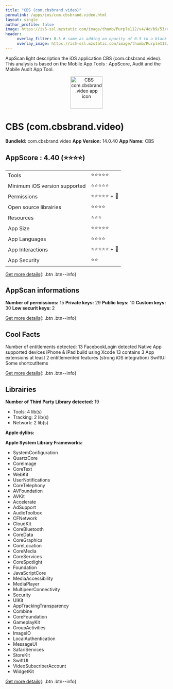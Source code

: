 ```yaml
---
title: "CBS (com.cbsbrand.video)"
permalink: /apps/ios/com.cbsbrand.video.html
layout: single
author_profile: false
image: https://is5-ssl.mzstatic.com/image/thumb/Purple112/v4/4d/b9/53/4db9539c-92bd-7c73-529f-6f96c8bdbbd4/CBSTVEAppIcon-0-1x_U007emarketing-0-10-0-85-220.png/512x512bb.jpg
header: 
     overlay_filter: 0.5 # same as adding an opacity of 0.5 to a black background
     overlay_image: https://is5-ssl.mzstatic.com/image/thumb/Purple112/v4/4d/b9/53/4db9539c-92bd-7c73-529f-6f96c8bdbbd4/CBSTVEAppIcon-0-1x_U007emarketing-0-10-0-85-220.png/512x512bb.jpg
---
```

AppScan light description the iOS application CBS (com.cbsbrand.video). This analysis is based on the Mobile App Tools : AppScore, Audit and the Mobile Audit App Tool.

  
  
<div style="text-align: center;"><img src="https://is5-ssl.mzstatic.com/image/thumb/Purple112/v4/4d/b9/53/4db9539c-92bd-7c73-529f-6f96c8bdbbd4/CBSTVEAppIcon-0-1x_U007emarketing-0-10-0-85-220.png/512x512bb.jpg" width="100" height="100" alt="CBS com.cbsbrand.video app icon"></div>  
  
# CBS (com.cbsbrand.video)

**BundleId:** com.cbsbrand.video
**App Version:** 14.0.40
**App Name:** CBS


## AppScore : 4.40 (⭐️⭐️⭐️⭐️) 

<table>
<tr><td> Tools </td><td> ⭐️⭐️⭐️⭐️⭐️ </td></tr>
<tr><td> Minimum iOS version supported </td><td> ⭐️⭐️⭐️⭐️⭐️ </td></tr>
<tr><td> Permissions </td><td> ⭐️⭐️⭐️⭐️⭐️ + 🌟 </td></tr>
<tr><td> Open source librairies </td><td> ⭐️⭐️⭐️⭐️ </td></tr>
<tr><td> Resources </td><td> ⭐️⭐️⭐️ </td></tr>
<tr><td> App Size </td><td> ⭐️⭐️⭐️⭐️⭐️ </td></tr>
<tr><td> App Languages </td><td> ⭐️⭐️⭐️⭐️ </td></tr>
<tr><td> App Interactions </td><td> ⭐️⭐️⭐️⭐️⭐️ + 🌟 </td></tr>
<tr><td> App Security </td><td> ⭐️⭐️ </td></tr>
</table>

[Get more details](/pricing.html){: .btn .btn--info}  
  
## AppScan informations 

**Number of permissions:** 15
**Private keys:** 29
**Public keys:** 10
**Custom keys:** 30
**Low securit keys:** 2
  
[Get more details](/pricing.html){: .btn .btn--info}

## Cool Facts

Number of entitlements detected: 13
FacebookLogin detected
Native App
supported devices iPhone & iPad
build using Xcode 13
contains 3 App extensions
at least 2 entitlemented features (strong iOS integration)
SwiftUI
Some shortcutItems 
  
[Get more details](/pricing.html){: .btn .btn--info}

## Librairies 
**Number of Third Party Library detected:** 19
- Tools: 4 lib(s)
- Tracking: 2 lib(s)
- Network: 2 lib(s)

**Apple dylibs:**


**Apple System Library Frameworks:**
- SystemConfiguration
- QuartzCore
- CoreImage
- CoreText
- WebKit
- UserNotifications
- CoreTelephony
- AVFoundation
- AVKit
- Accelerate
- AdSupport
- AudioToolbox
- CFNetwork
- CloudKit
- CoreBluetooth
- CoreData
- CoreGraphics
- CoreLocation
- CoreMedia
- CoreServices
- CoreSpotlight
- Foundation
- JavaScriptCore
- MediaAccessibility
- MediaPlayer
- MultipeerConnectivity
- Security
- UIKit
- AppTrackingTransparency
- Combine
- CoreFoundation
- GameplayKit
- GroupActivities
- ImageIO
- LocalAuthentication
- MessageUI
- SafariServices
- StoreKit
- SwiftUI
- VideoSubscriberAccount
- WidgetKit


  
[Get more details](/pricing.html){: .btn .btn--info}

